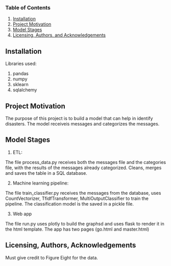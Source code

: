 ### Table of Contents
1. [Installation](#installation)
2. [Project Motivation](#motivation)
3. [Model Stages](#stages)
5. [Licensing, Authors, and Acknowledgements](#licensing)

## Installation <a name="installation"></a>

Libraries used:

1. pandas
2. numpy
3. sklearn
4. sqlalchemy

## Project Motivation <a name="motivation"></a>

The purpose of this project is to build a model that can help in identify disasters. The model receiveis messages and categorizes the messages. 
 
## Model Stages <a name="stages"></a>

1. ETL:

The file process_data.py receives both the messages file and the categories file, with the results of the messages already categorized. Cleans, merges and saves the table in a SQL database.

2. Machine learning pipeline:

The file train_classifier.py receives the messages from the database, uses CountVectorizer, TfidfTransformer, MultiOutputClassifier to train the pipeline. The classification model is the saved in a pickle file.

3. Web app

The file run.py uses plotly to build the graphsd and uses flask to render it in the html template. The app has two pages (go.html and master.html)

## Licensing, Authors, Acknowledgements<a name="licensing"></a>

Must give credit to Figure Eight for the data.